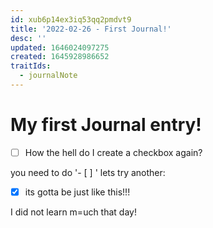 ```yaml
---
id: xub6p14ex3iq53qq2pmdvt9
title: '2022-02-26 - First Journal!'
desc: ''
updated: 1646024097275
created: 1645928986652
traitIds:
  - journalNote
---
```


# My first Journal entry!
- [ ] How the hell do I create a checkbox again?

you need to do '- [ ] ' lets try another:

- [X] its gotta be just like this!!!


I did not learn m=uch that day!



